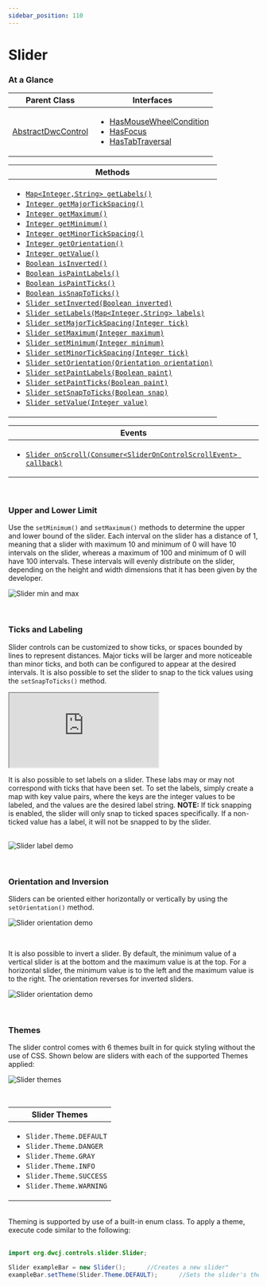 ```yaml
---
sidebar_position: 110
---
```


# Slider

### At a Glance

|Parent Class| Interfaces |
|------------|------------|
|[AbstractDwcControl](#)| <ul><li>[HasMouseWheelCondition](#)</li><li>[HasFocus](#)</li><li>[HasTabTraversal](#)</li></ul>|

| Methods |
|------------|
| <ul><li>[`Map<Integer,String> getLabels()`](#)</li><li>[`Integer getMajorTickSpacing()`](#)</li><li>[`Integer getMaximum()`](#)</li><li>[`Integer getMinimum()`](#)</li><li>[`Integer getMinorTickSpacing()`](#)</li><li>[`Integer getOrientation()`](#)</li><li>[`Integer getValue()`](#)</li><li>[`Boolean isInverted()`](#)</li><li>[`Boolean isPaintLabels()`](#)</li><li>[`Boolean isPaintTicks()`](#)</li><li>[`Boolean isSnapToTicks()`](#)</li><li>[`Slider setInverted(Boolean inverted)`](#)</li><li>[`Slider setLabels(Map<Integer,String> labels)`](#)</li><li>[`Slider setMajorTickSpacing(Integer tick)`](#)</li><li>[`Slider setMaximum(Integer maximum)`](#)</li><li>[`Slider setMinimum(Integer minimum)`](#)</li><li>[`Slider setMinorTickSpacing(Integer tick)`](#)</li><li>[`Slider setOrientation(Orientation orientation)`](#)</li><li>[`Slider setPaintLabels(Boolean paint)`](#)</li><li>[`Slider setPaintTicks(Boolean paint)`](#)</li><li>[`Slider setSnapToTicks(Boolean snap)`](#)</li><li>[`Slider setValue(Integer value)`](#)</li></ul>|


| Events |
|------------|
| <ul><li>[`Slider onScroll(Consumer<SliderOnControlScrollEvent> callback)`](#)</li></ul> |

<br/>

### Upper and Lower Limit

Use the `setMinimum()` and `setMaximum()` methods to determine the upper and lower bound of the slider. Each interval on the slider has a distance of 1, meaning that a slider with maximum 10 and minimum of 0 will have 10 intervals on the slider, whereas a maximum of 100 and minimum of 0 will have 100 intervals. These intervals will evenly distribute on the slider, depending on the height and width dimensions that it has been given by the developer. 

<!-- <iframe 
loading="lazy"
src='https://hot.bbx.kitchen/webapp/controlsamples?class=control_demos.sliderdemos.SliderMaxMinDemo' 
style={{"width": "100%", "height":"225px"}}></iframe> -->

![Slider min and max](./_images/slider/slider_minmax.jpg)

<br />

### Ticks and Labeling

Slider controls can be customized to show ticks, or spaces bounded by lines to represent distances. Major ticks will be larger and more noticeable than minor ticks, and both can be configured to appear at the desired intervals. It is also possible to set the slider to snap to the tick values using the `setSnapToTicks()` method.

<iframe 
loading="lazy"
src='https://hot.bbx.kitchen/webapp/controlsamples?class=control_demos.sliderdemos.SliderTickDemo' 
style={{"width": "100%", "height":"250px"}}></iframe>


<br />

It is also possible to set labels on a slider. These labs may or may not correspond with ticks that have been set. To set the labels, simply create a map with key value pairs, where the keys are the integer values to be labeled, and the values are the desired label string. 
<b>NOTE:</b> If tick snapping is enabled, the slider will only snap to ticked spaces specifically. If a non-ticked value has a label, it will not be snapped to by the slider.
<br />
<br />

<!-- <iframe 
loading="lazy"
src='https://hot.bbx.kitchen/webapp/controlsamples?class=control_demos.sliderdemos.SliderLabelDemo' 
style={{"width": "100%", "height":"350px"}}></iframe> -->

![Slider label demo](./_images/slider/slider_label.jpg)

<br />


### Orientation and Inversion

Sliders can be oriented either horizontally or vertically by using the `setOrientation()` method.
<!-- 
<iframe 
loading="lazy"
src='https://hot.bbx.kitchen/webapp/controlsamples?class=control_demos.sliderdemos.SliderOrientationDemo' 
style={{"width": "100%", "height":"400px"}}></iframe> -->

![Slider orientation demo](./_images/slider/slider_orientation.jpg)

<br />

It is also possible to invert a slider. By default, the minimum value of a vertical slider is at the bottom and the maximum value is at the top. For a horizontal slider, the minimum value is to the left and the maximum value is to the right. The orientation reverses for inverted sliders.
<!-- 
<iframe 
loading="lazy"
src='https://hot.bbx.kitchen/webapp/controlsamples?class=control_demos.sliderdemos.SliderInversionDemo' 
style={{"width": "100%", "height":"200px"}}></iframe> -->

![Slider orientation demo](./_images/slider/slider_inversion.jpg)

<br />

### Themes

The slider control comes with 6 themes built in for quick styling without the use of CSS.
Shown below are sliders with each of the supported Themes applied: <br/>

<!-- <iframe 
loading="lazy"
src='https://hot.bbx.kitchen/webapp/controlsamples?class=control_demos.sliderdemos.SliderThemesDemo' 
style={{"width": "100%", "height":"620px"}}></iframe> -->

![Slider themes](./_images/slider/slider_themes.jpg)

<br/>

|Slider Themes|
|-|
|<ul><li>```Slider.Theme.DEFAULT```</li><li>```Slider.Theme.DANGER```</li><li>```Slider.Theme.GRAY```</li><li>```Slider.Theme.INFO```</li><li>```Slider.Theme.SUCCESS```</li><li>```Slider.Theme.WARNING```</li></ul>|

<br/>Theming is supported by use of a built-in enum class. To apply a theme, execute code similar to the following: <br/><br />

```java
import org.dwcj.controls.slider.Slider;

Slider exampleBar = new Slider();      //Creates a new slider"
exampleBar.setTheme(Slider.Theme.DEFAULT);      //Sets the slider's theme to be the default theme.
```